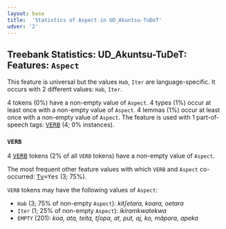```yaml
---
layout: base
title:  'Statistics of Aspect in UD_Akuntsu-TuDeT'
udver: '2'
---
```


## Treebank Statistics: UD_Akuntsu-TuDeT: Features: `Aspect`

This feature is universal but the values `Hab`, `Iter` are language-specific.
It occurs with 2 different values: `Hab`, `Iter`.

4 tokens (0%) have a non-empty value of `Aspect`.
4 types (1%) occur at least once with a non-empty value of `Aspect`.
4 lemmas (1%) occur at least once with a non-empty value of `Aspect`.
The feature is used with 1 part-of-speech tags: <tt><a href="aqz_tudet-pos-VERB.html">VERB</a></tt> (4; 0% instances).

### `VERB`

4 <tt><a href="aqz_tudet-pos-VERB.html">VERB</a></tt> tokens (2% of all `VERB` tokens) have a non-empty value of `Aspect`.

The most frequent other feature values with which `VERB` and `Aspect` co-occurred: <tt><a href="aqz_tudet-feat-Tv.html">Tv</a></tt><tt>=Yes</tt> (3; 75%).

`VERB` tokens may have the following values of `Aspect`:

* `Hab` (3; 75% of non-empty `Aspect`): <em>kitʃetara, koara, oetara</em>
* `Iter` (1; 25% of non-empty `Aspect`): <em>ikiramkwatekwa</em>
* `EMPTY` (201): <em>koa, ata, teita, tʃopa, at, put, aj, ko, mãpara, apeka</em>

